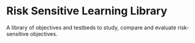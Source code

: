 # Risk Sensitive Learning Library

A library of objectives and testbeds to study, compare and evaluate risk-sensitive objectives.